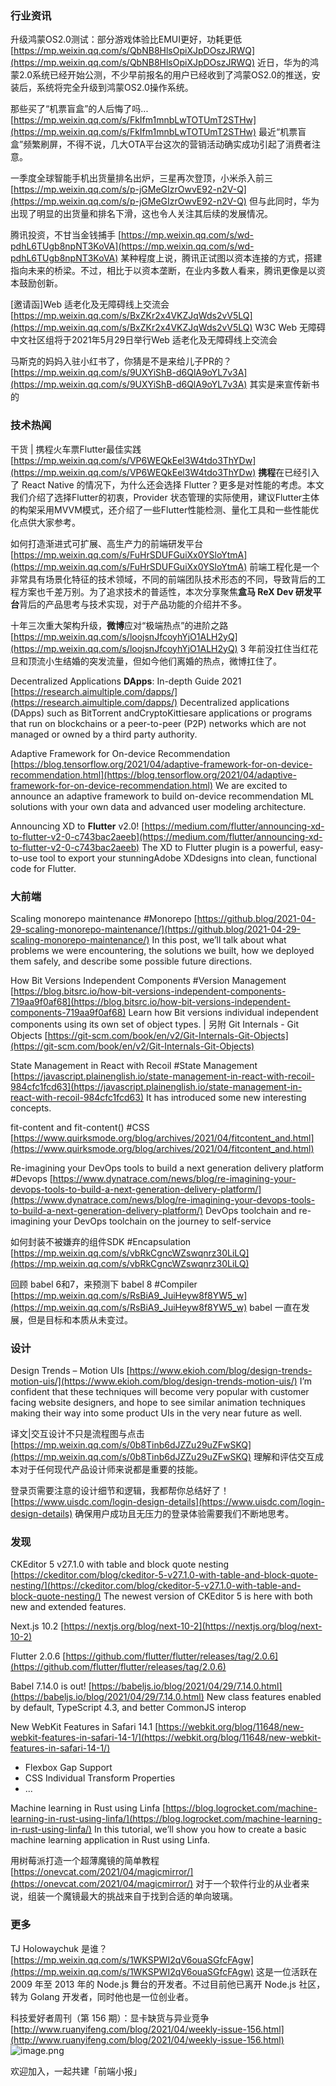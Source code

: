 ### 行业资讯
升级鸿蒙OS2.0测试：部分游戏体验比EMUI更好，功耗更低
[https://mp.weixin.qq.com/s/QbNB8HlsOpiXJpDOszJRWQ](https://mp.weixin.qq.com/s/QbNB8HlsOpiXJpDOszJRWQ)
近日，华为的鸿蒙2.0系统已经开始公测，不少早前报名的用户已经收到了鸿蒙OS2.0的推送，安装后，系统将完全升级到鸿蒙OS2.0操作系统。

那些买了“机票盲盒”的人后悔了吗...
[https://mp.weixin.qq.com/s/FkIfm1mnbLwTOTUmT2STHw](https://mp.weixin.qq.com/s/FkIfm1mnbLwTOTUmT2STHw)
最近“机票盲盒”频繁刷屏，不得不说，几大OTA平台这次的营销活动确实成功引起了消费者注意。

一季度全球智能手机出货量排名出炉，三星再次登顶，小米杀入前三
[https://mp.weixin.qq.com/s/p-jGMeGIzrOwvE92-n2V-Q](https://mp.weixin.qq.com/s/p-jGMeGIzrOwvE92-n2V-Q)
但与此同时，华为出现了明显的出货量和排名下滑，这也令人关注其后续的发展情况。

腾讯投资，不甘当金钱捕手
[https://mp.weixin.qq.com/s/wd-pdhL6TUgb8npNT3KoVA](https://mp.weixin.qq.com/s/wd-pdhL6TUgb8npNT3KoVA)
某种程度上说，腾讯正试图以资本连接的方式，搭建指向未来的桥梁。不过，相比于以资本垄断，在业内多数人看来，腾讯更像是以资本鼓励创新。

[邀请函]Web 适老化及无障碍线上交流会
[https://mp.weixin.qq.com/s/BxZKr2x4VKZJqWds2vV5LQ](https://mp.weixin.qq.com/s/BxZKr2x4VKZJqWds2vV5LQ)
W3C Web 无障碍中文社区组将于2021年5月29日举行Web 适老化及无障碍线上交流会

马斯克的妈妈入驻小红书了，你猜是不是来给儿子PR的？
[https://mp.weixin.qq.com/s/9UXYiShB-d6QlA9oYL7v3A](https://mp.weixin.qq.com/s/9UXYiShB-d6QlA9oYL7v3A)
其实是来宣传新书的

### 技术热闻
干货 | 携程火车票Flutter最佳实践
[https://mp.weixin.qq.com/s/VP6WEQkEel3W4tdo3ThYDw](https://mp.weixin.qq.com/s/VP6WEQkEel3W4tdo3ThYDw)
**携程**在已经引入了 React Native 的情况下，为什么还会选择 Flutter？更多是对性能的考虑。本文我们介绍了选择Flutter的初衷，Provider 状态管理的实际使用，建议Flutter主体的构架采用MVVM模式，还介绍了一些Flutter性能检测、量化工具和一些性能优化点供大家参考。

如何打造渐进式可扩展、高生产力的前端研发平台
[https://mp.weixin.qq.com/s/FuHrSDUFGuiXx0YSloYtmA](https://mp.weixin.qq.com/s/FuHrSDUFGuiXx0YSloYtmA)
前端工程化是一个非常具有场景化特征的技术领域，不同的前端团队技术形态的不同，导致背后的工程方案也千差万别。为了追求技术的普适性，本次分享聚焦**盒马 ReX Dev 研发平台**背后的产品思考与技术实现，对于产品功能的介绍并不多。

十年三次重大架构升级，**微博**应对“极端热点”的进阶之路
[https://mp.weixin.qq.com/s/loojsnJfcoyhYjO1ALH2yQ](https://mp.weixin.qq.com/s/loojsnJfcoyhYjO1ALH2yQ)
3 年前没扛住当红花旦和顶流小生结婚的突发流量，但如今他们离婚的热点，微博扛住了。

Decentralized Applications **DApps**: In-depth Guide 2021
[https://research.aimultiple.com/dapps/](https://research.aimultiple.com/dapps/)
Decentralized applications (DApps) such as BitTorrent andCryptoKittiesare applications or programs that run on blockchains or a peer-to-peer (P2P) networks which are not managed or owned by a third party authority.

Adaptive Framework for On-device Recommendation
[https://blog.tensorflow.org/2021/04/adaptive-framework-for-on-device-recommendation.html](https://blog.tensorflow.org/2021/04/adaptive-framework-for-on-device-recommendation.html)
We are excited to announce an adaptive framework to build on-device recommendation ML solutions with your own data and advanced user modeling architecture.

Announcing XD to **Flutter** v2.0!
[https://medium.com/flutter/announcing-xd-to-flutter-v2-0-c743bac2aeeb](https://medium.com/flutter/announcing-xd-to-flutter-v2-0-c743bac2aeeb)
The XD to Flutter plugin is a powerful, easy-to-use tool to export your stunningAdobe XDdesigns into clean, functional code for Flutter.

### 大前端
Scaling monorepo maintenance #Monorepo
[https://github.blog/2021-04-29-scaling-monorepo-maintenance/](https://github.blog/2021-04-29-scaling-monorepo-maintenance/)
In this post, we’ll talk about what problems we were encountering, the solutions we built, how we deployed them safely, and describe some possible future directions.

How Bit Versions Independent Components #Version Management
[https://blog.bitsrc.io/how-bit-versions-independent-components-719aa9f0af68](https://blog.bitsrc.io/how-bit-versions-independent-components-719aa9f0af68)
Learn how Bit versions individual independent components using its own set of object types. | 另附 
Git Internals - Git Objects [https://git-scm.com/book/en/v2/Git-Internals-Git-Objects](https://git-scm.com/book/en/v2/Git-Internals-Git-Objects)

State Management in React with Recoil #State Management
[https://javascript.plainenglish.io/state-management-in-react-with-recoil-984cfc1fcd63](https://javascript.plainenglish.io/state-management-in-react-with-recoil-984cfc1fcd63)
It has introduced some new interesting concepts.

fit-content and fit-content() #CSS
[https://www.quirksmode.org/blog/archives/2021/04/fitcontent_and.html](https://www.quirksmode.org/blog/archives/2021/04/fitcontent_and.html)

Re-imagining your DevOps tools to build a next generation delivery platform #Devops
[https://www.dynatrace.com/news/blog/re-imagining-your-devops-tools-to-build-a-next-generation-delivery-platform/](https://www.dynatrace.com/news/blog/re-imagining-your-devops-tools-to-build-a-next-generation-delivery-platform/)
DevOps toolchain and re-imagining your DevOps toolchain on the journey to self-service

如何封装不被嫌弃的组件SDK #Encapsulation
[https://mp.weixin.qq.com/s/vbRkCgncWZswqnrz30LiLQ](https://mp.weixin.qq.com/s/vbRkCgncWZswqnrz30LiLQ)

回顾 babel 6和7，来预测下 babel 8 #Compiler
[https://mp.weixin.qq.com/s/RsBiA9_JuiHeyw8f8YW5_w](https://mp.weixin.qq.com/s/RsBiA9_JuiHeyw8f8YW5_w)
babel 一直在发展，但是目标和本质从未变过。

### 设计
Design Trends – Motion UIs
[https://www.ekioh.com/blog/design-trends-motion-uis/](https://www.ekioh.com/blog/design-trends-motion-uis/)
I’m confident that these techniques will become very popular with customer facing website designers, and hope to see similar animation techniques making their way into some product UIs in the very near future as well.

译文|交互设计不只是流程图与点击
[https://mp.weixin.qq.com/s/0b8Tinb6dJZZu29uZFwSKQ](https://mp.weixin.qq.com/s/0b8Tinb6dJZZu29uZFwSKQ)
理解和评估交互成本对于任何现代产品设计师来说都是重要的技能。

登录页需要注意的设计细节和逻辑，我都帮你总结好了！
[https://www.uisdc.com/login-design-details](https://www.uisdc.com/login-design-details)
确保用户成功且无压力的登录体验需要我们不断地思考。

### 发现
CKEditor 5 v27.1.0 with table and block quote nesting
[https://ckeditor.com/blog/ckeditor-5-v27.1.0-with-table-and-block-quote-nesting/](https://ckeditor.com/blog/ckeditor-5-v27.1.0-with-table-and-block-quote-nesting/)
The newest version of CKEditor 5 is here with both new and extended features.

Next.js 10.2
[https://nextjs.org/blog/next-10-2](https://nextjs.org/blog/next-10-2)

Flutter 2.0.6
[https://github.com/flutter/flutter/releases/tag/2.0.6](https://github.com/flutter/flutter/releases/tag/2.0.6)

Babel 7.14.0 is out!
[https://babeljs.io/blog/2021/04/29/7.14.0.html](https://babeljs.io/blog/2021/04/29/7.14.0.html)
New class features enabled by default, TypeScript 4.3, and better CommonJS interop

New WebKit Features in Safari 14.1
[https://webkit.org/blog/11648/new-webkit-features-in-safari-14-1/](https://webkit.org/blog/11648/new-webkit-features-in-safari-14-1/)

- Flexbox Gap Support
- CSS Individual Transform Properties
- ...

Machine learning in Rust using Linfa
[https://blog.logrocket.com/machine-learning-in-rust-using-linfa/](https://blog.logrocket.com/machine-learning-in-rust-using-linfa/)
In this tutorial, we’ll show you how to create a basic machine learning application in Rust using Linfa.

用树莓派打造一个超薄魔镜的简单教程
[https://onevcat.com/2021/04/magicmirror/](https://onevcat.com/2021/04/magicmirror/)
对于一个软件行业的从业者来说，组装一个魔镜最大的挑战来自于找到合适的单向玻璃。

### 更多
TJ Holowaychuk 是谁？
[https://mp.weixin.qq.com/s/1WKSPWI2qV6ouaSGfcFAgw](https://mp.weixin.qq.com/s/1WKSPWI2qV6ouaSGfcFAgw)
这是一位活跃在 2009 年至 2013 年的 Node.js 舞台的开发者。不过目前他已离开 Node.js 社区，转为 Golang 开发者，同时他也是一位创业者。

科技爱好者周刊（第 156 期）：显卡缺货与异业竞争
[http://www.ruanyifeng.com/blog/2021/04/weekly-issue-156.html](http://www.ruanyifeng.com/blog/2021/04/weekly-issue-156.html)
![image.png](https://cdn.nlark.com/yuque/0/2020/png/85771/1605930034828-7fc81343-651f-4a15-8465-eebe5a23cf61.png#height=31&id=C5Hpa&margin=%5Bobject%20Object%5D&name=image.png&originHeight=90&originWidth=2186&originalType=binary&size=14325&status=done&style=none&width=746)


欢迎加入，一起共建「前端小报」

